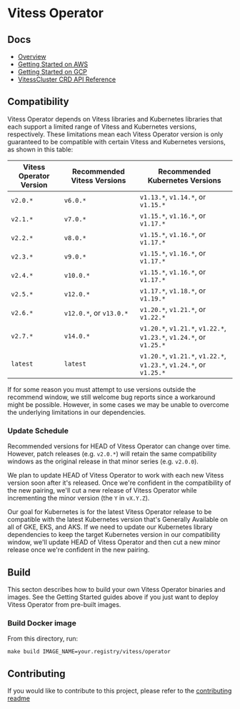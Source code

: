 # Vitess Operator

## Docs

- [Overview](docs/)
- [Getting Started on AWS](docs/aws-quickstart.md)
- [Getting Started on GCP](docs/gcp-quickstart.md)
- [VitessCluster CRD API Reference](docs/api.md)

## Compatibility

Vitess Operator depends on Vitess libraries and Kubernetes libraries that
each support a limited range of Vitess and Kubernetes versions, respectively.
These limitations mean each Vitess Operator version is only guaranteed to be
compatible with certain Vitess and Kubernetes versions, as shown in this table:

Vitess Operator Version | Recommended Vitess Versions | Recommended Kubernetes Versions
--- |-----------------------------| ---
`v2.0.*` | `v6.0.*`                    | `v1.13.*`, `v1.14.*`, or `v1.15.*`
`v2.1.*` | `v7.0.*`                    | `v1.15.*`, `v1.16.*`, or `v1.17.*`
`v2.2.*` | `v8.0.*`                    | `v1.15.*`, `v1.16.*`, or `v1.17.*`
`v2.3.*` | `v9.0.*`                    | `v1.15.*`, `v1.16.*`, or `v1.17.*`
`v2.4.*` | `v10.0.*`                   | `v1.15.*`, `v1.16.*`, or `v1.17.*`
`v2.5.*` | `v12.0.*`                   | `v1.17.*`, `v1.18.*`, or `v1.19.*`
`v2.6.*` | `v12.0.*`, or `v13.0.*`     | `v1.20.*`, `v1.21.*`, or `v1.22.*`
`v2.7.*` | `v14.0.*`                   | `v1.20.*`, `v1.21.*`, `v1.22.*`, `v1.23.*`, `v1.24.*`, or `v1.25.*`
`latest` | `latest`                    | `v1.20.*`, `v1.21.*`, `v1.22.*`, `v1.23.*`, `v1.24.*`, or `v1.25.*`

If for some reason you must attempt to use versions outside the recommend
window, we still welcome bug reports since a workaround might be possible.
However, in some cases we may be unable to overcome the underlying limitations
in our dependencies.

### Update Schedule

Recommended versions for HEAD of Vitess Operator can change over time.
However, patch releases (e.g. `v2.0.*`) will retain the same compatibility windows
as the original release in that minor series (e.g. `v2.0.0`).

We plan to update HEAD of Vitess Operator to work with each new Vitess version
soon after it's released. Once we're confident in the compatibility of the new
pairing, we'll cut a new release of Vitess Operator while incrementing the minor
version (the `Y` in `vX.Y.Z`).

Our goal for Kubernetes is for the latest Vitess Operator release to be
compatible with the latest Kubernetes version that's Generally Available on all
of GKE, EKS, and AKS. If we need to update our Kubernetes library dependencies
to keep the target Kubernetes version in our compatibility window, we'll update
HEAD of Vitess Operator and then cut a new minor release once we're confident in
the new pairing.

## Build

This secton describes how to build your own Vitess Operator binaries and images.
See the Getting Started guides above if you just want to deploy Vitess Operator
from pre-built images.

### Build Docker image

From this directory, run:

```
make build IMAGE_NAME=your.registry/vitess/operator
```

## Contributing

If you would like to contribute to this project, please refer to the
[contributing readme](CONTRIBUTING.md)

